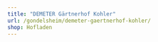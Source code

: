 ```yaml
---
title: "DEMETER Gärtnerhof Kohler"
url: /gondelsheim/demeter-gaertnerhof-kohler/
shop: Hofladen
---
```

